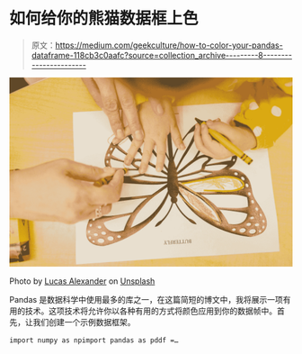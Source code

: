 # 如何给你的熊猫数据框上色

> 原文：<https://medium.com/geekculture/how-to-color-your-pandas-dataframe-118cb3c0aafc?source=collection_archive---------8----------------------->

![](img/87ae5758ac8c4ad53538fcd3265319e6.png)

Photo by [Lucas Alexander](https://unsplash.com/@ucaslexander?utm_source=medium&utm_medium=referral) on [Unsplash](https://unsplash.com?utm_source=medium&utm_medium=referral)

Pandas 是数据科学中使用最多的库之一，在这篇简短的博文中，我将展示一项有用的技术。这项技术将允许你以各种有用的方式将颜色应用到你的数据帧中。首先，让我们创建一个示例数据框架。

```
import numpy as npimport pandas as pddf =…
```